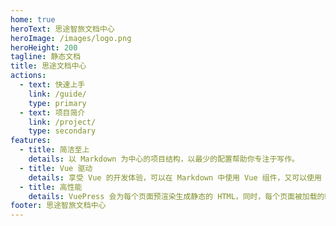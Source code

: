 ```yaml
---
home: true
heroText: 思途智旅文档中心
heroImage: /images/logo.png
heroHeight: 200
tagline: 静态文档
title: 思途文档中心
actions:
  - text: 快速上手
    link: /guide/
    type: primary
  - text: 项目简介
    link: /project/
    type: secondary
features:
  - title: 简洁至上
    details: 以 Markdown 为中心的项目结构，以最少的配置帮助你专注于写作。
  - title: Vue 驱动
    details: 享受 Vue 的开发体验，可以在 Markdown 中使用 Vue 组件，又可以使用 Vue 来开发自定义主题。
  - title: 高性能
    details: VuePress 会为每个页面预渲染生成静态的 HTML，同时，每个页面被加载的时候，将作为 SPA 运行。
footer: 思途智旅文档中心
---
```

